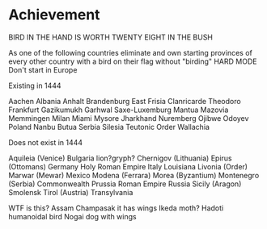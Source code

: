 # Achievement
BIRD IN THE HAND IS WORTH TWENTY EIGHT IN THE BUSH

As one of the following countries eliminate and own starting provinces of every other country with a bird on their flag without "birding"
HARD MODE Don't start in Europe

Existing in 1444

Aachen
Albania
Anhalt
Brandenburg
East Frisia
Clanricarde
Theodoro
Frankfurt
Gazikumukh
Garhwal
Saxe-Luxemburg
Mantua
Mazovia
Memmingen
Milan
Miami
Mysore
Jharkhand
Nuremberg
Ojibwe
Odoyev
Poland
Nanbu
Butua
Serbia
Silesia
Teutonic Order
Wallachia

Does not exist in 1444

Aquileia (Venice)
Bulgaria lion?gryph?
Chernigov (Lithuania)
Epirus (Ottomans)
Germany
Holy Roman Empire
Italy
Louisiana
Livonia (Order)
Marwar (Mewar)
Mexico
Modena (Ferrara)
Morea (Byzantium)
Montenegro (Serbia)
Commonwealth
Prussia
Roman Empire
Russia
Sicily (Aragon)
Smolensk
Tirol (Austria)
Transylvania

WTF is this?
Assam
Champasak it has wings
Ikeda moth?
Hadoti humanoidal bird
Nogai dog with wings
